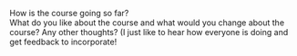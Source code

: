 How is the course going so far?  
What do you like about the course and what would you change about the course?
Any other thoughts?  (I just like to hear how everyone is doing and get feedback to incorporate!

